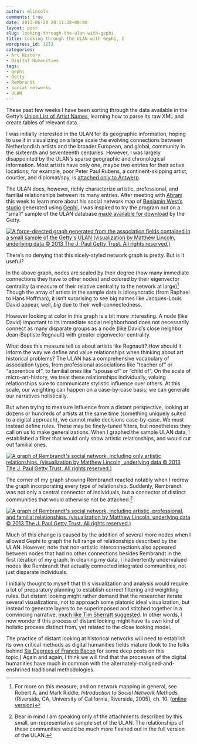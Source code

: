 ```yaml
---
author: mlincoln
comments: true
date: 2013-06-20 20:11:38+00:00
layout: post
slug: looking-through-the-ulan-with-gephi
title: Looking through the ULAN with Gephi, I
wordpress_id: 1252
categories:
- Art History
- Digital Humanities
tags:
- gephi
- Getty
- Rembrandt
- social networks
- ULAN
---
```


These past few weeks I have been sorting through the data available in the Getty’s [Union List of Artist Names](http://www.getty.edu/research/tools/vocabularies/ulan/about.html), learning how to parse its raw XML and create tables of relevant data.


I was initially interested in the ULAN for its geographic information, hoping to use it in visualizing on a large scale the evolving connections between Netherlandish artists and the broader European, and global, community in the sixteenth and seventeenth centuries. However, I was largely disappointed by the ULAN’s sparse geographic and chronological information. Most artists have only one, maybe two entries for their active locations; for example, poor Peter Paul Rubens, a continent-skipping artist, courtier, and diplomat/spy, is [attached only to Antwerp](http://www.getty.edu/vow/ULANFullDisplay?find=rubens&role=&nation=&prev_page=1&subjectid=500002921).

The ULAN does, however, richly characterize artistic, professional, and familial relationships between its many entries. After meeting with [Abram](http://abramfox.com/) this week to learn more about his social network map of [Benjamin West’s studio](http://abramfox.com/cv/caa-2013/) generated using [Gephi](https://www.gephi.org/), I was inspired to try the program out on a “small” sample of the ULAN database [made available for download](http://www.getty.edu/research/tools/vocabularies/obtain/download.html) by the Getty.

[![A force-directed graph generated from the association fields contained in a small sample of the Getty's ULAN (visualization by Matthew Lincoln, underlying data © 2013 The J. Paul Getty Trust. All rights reserved.)][forcedir]](http://mlincoln.files.wordpress.com/2013/06/screen-shot-2013-06-20-at-1-49-53-pm.png)

[forcedir]: http://mlincoln.files.wordpress.com/2013/06/screen-shot-2013-06-20-at-1-49-53-pm.png "A force-directed graph generated from the association fields contained in a small sample of the Getty's ULAN (visualization by Matthew Lincoln, underlying data © 2013 The J. Paul Getty Trust. All rights reserved.)"

There’s no denying that this nicely-styled network graph is pretty. But is it useful?

In the above graph, nodes are scaled by their degree (how many immediate connections they have to other nodes) and colored by their eigenvector centrality (a measure of their relative centrality to the network at large)[^1] Though the array of artists in the sample data is idiosyncratic (from Raphael to Hans Hoffman), it isn’t surprising to see big names like Jacques-Louis David appear, well, *big* due to their well-connectedness.

However looking at color in this graph is a bit more interesting. A node (like David) important to its immediate social neighborhood does not necessarily connect as many disparate groups as a node (like David’s close neighbor Jean-Baptiste Regnault) with greater eigenvector centrality.

What does this measure tell us about artists like Regnault? How should it inform the way we define and value relationships when thinking about art historical problems? The ULAN has a comprehensive vocabulary of association types, from professional associations like “teacher of” or “apprentice of”, to familial ones like “spouse of” or “child of”. On the scale of micro-art-history, we treat these relationships individually, valuing relationships sure to communicate stylistic influence over others. At this scale, our weighting can happen on a case-by-case basis; we can generate our narratives holistically.

But when trying to measure influence from a distant perspective, looking at dozens or hundreds of artists at the same time (something uniquely suited to a digital approach), we cannot make decisions case-by-case. We must instead define rules. These may be finely-tuned filters, but nonetheless they call on us to make generalizations. When I graphed the sample ULAN data, I established a filter that would only show artistic relationships, and would cut out familial ones.

[![A graph of Rembrandt's social network, including only artistic relationships. (visualization by Matthew Lincoln, underlying data © 2013 The J. Paul Getty Trust. All rights reserved.)][artistsonly]](http://mlincoln.files.wordpress.com/2013/06/screen-shot-2013-06-20-at-1-50-34-pm.png)

[artistsonly]: http://mlincoln.files.wordpress.com/2013/06/screen-shot-2013-06-20-at-1-50-34-pm.png?w=625 "A graph of Rembrandt's social network, including only artistic relationships. (visualization by Matthew Lincoln, underlying data © 2013 The J. Paul Getty Trust. All rights reserved.)"

The corner of my graph showing Rembrandt reacted notably when I redrew the graph incorporating every type of relationship. Suddenly, Rembrandt was not only a central connector of individuals, but a connector of distinct communities that would otherwise not be attached.[^2]

[![A graph of Rembrandt's social network, including artistic, professional, and familial relationships. (visualization by Matthew Lincoln, underlying data © 2013 The J. Paul Getty Trust. All rights reserved.)][allrels]](http://mlincoln.files.wordpress.com/2013/06/screen-shot-2013-06-20-at-1-49-10-pm.png)

[allrels]: http://mlincoln.files.wordpress.com/2013/06/screen-shot-2013-06-20-at-1-49-10-pm.png?w=625 "A graph of Rembrandt's social network, including artistic, professional, and familial relationships. (visualization by Matthew Lincoln, underlying data © 2013 The J. Paul Getty Trust. All rights reserved.)"

Much of this change is caused by the addition of several more nodes when I allowed Gephi to graph the full range of relationships described by the ULAN. However, note that non-artistic interconnections also appeared between nodes that had no other connections besides Rembrandt in the first iteration of my graph. In cleaning my data, I inadvertently undervalued nodes like Rembrandt that actually connected integrated communities, not just disparate individuals.

I initially thought to myself that this visualization and analysis would require a lot of preparatory planning to establish correct filtering and weighting rules. But distant looking might rather demand that the researcher iterate several visualizations, not to approach some platonic ideal visualization, but instead to generate layers to be superimposed and stitched together in a convincing narrative, [much like Tim Sherratt suggested](http://matthewlincoln.net/2013/06/19/open-data-and-the-humanities.html). In other words, I now wonder if this process of distant looking might have its own kind of holistic process distinct from, yet related to the close looking model.

The practice of distant looking at historical networks will need to establish its own critical methods as digital humanities fields mature (look to the folks behind [Six Degrees of Francis Bacon](http://sixdegreesoffrancisbacon.com/) for some deep posts on this topic.) Again and again, I think we will find that the processes of the digital humanities have much in common with the alternately-maligned-and-enshrined traditional methodologies.






[^1]: For more on this measure, and on network mapping in general, see Robert A. and Mark Riddle, *Introduction to Social Network Methods.* (Riverside, CA, University of California, Riverside, 2005), ch. 10. ([online version](http://www.faculty.ucr.edu/~hanneman/nettext/C10_Centrality.html#Eigenvector))

[^2]: Bear in mind I am speaking only of the attachments described by this small, un-representative sample set of the ULAN. The relationships of these communities would be much more fleshed out in the full version of the ULAN.



